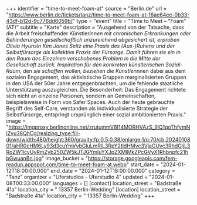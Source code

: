 +++
identifier = "time-to-meet-foam-at"
source = "Berlin.de"
url = "https://www.berlin.de/tickets/tanz/time-to-meet-foam-at-16ae64ee-0b33-43df-b12d-9c776dd6059b/"
type = "event"
title = "Time to Meet – "Foam" (AT)"
subtitle = "Karte"
description = "Ausgehend von der Tatsache, dass die Arbeit freischaffender Künstler*innen mit chronischen Erkrankungen oder Behinderungen gesellschaftlich unzureichend abgesichert ist, erproben Olivia Hyunsin Kim  Jones Seitz eine Praxis des (Aus-)Ruhens und der Selbstfürsorge als kollektive Praxis der Fürsorge. Damit führen sie ein in den Raum des Einzelnen verschobenes Problem in die Mitte der Gesellschaft zurück. Inspiration für den konkreten künstlerischen Sozial-Raum, den sie schaffen wollen, beziehen die Künstler*innen dabei aus dem sozialen Engagement, das aktivistische Gruppen marginalisierten Gruppen in den USA der 50er Jahre entgegenbrachten, um die fehlende staatliche Unterstützung auszugleichen. Die Besonderheit: Das Engagement richtete sich nicht an einzelne Personen, sondern an Gemeinschaften, beispielsweise in Form von Safer Spaces. Auch der heute gebrauchte Begriff des Self-Care, verstanden als individualisierte Strategie der Selbstfürsorge, entspringt ursprünglich einer sozial ambitionierten Praxis."
image = "https://imgproxy.berlinonline.net/zrutummV8I14MORHVAzS_9lQ1qoThfymNlZvu38QhCg/resizing_type:fill-down/width:480/height:360/gravity:fp:0.5:0.38/enlarge:1/q:70/cb:2024010801/aHR0cHM6Ly93d3cuYmVybGluLmRlL3RpY2tldHMvc3VjaGUvc3RhdGljL3RoZW1lcyUyRmZyb250ZW5kJTJGYmluYXJpZXMlMkZPcGVyX1Rhbnpfc21hbGwuanBn.jpg"
image_bucket = "https://storage.googleapis.com/fem-readup.appspot.com/time-to-meet-foam-at.webp"
start_date = "2024-01-12T18:00:00.000"
end_date = "2024-01-12T18:00:00.000"
category = "Tanz"
organizer = "Uferstudios - Uferstudio 4"
updated = "2024-01-08T00:33:00.000"
languages = []
[contact]
location_street = "Badstraße 41a"
location_city = " 13357 Berlin-Wedding"
[location]
location_street = "Badstraße 41a"
location_city = " 13357 Berlin-Wedding"
+++